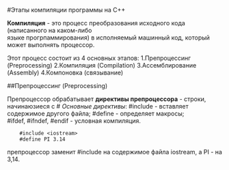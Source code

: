 #Этапы компиляции программы на С++

**Компиляция** - это процесс преобразования исходного кода (написанного на каком-либо  
языке прогрпаммирования) в исполняемый машинный код, который может выполнять процессор.

Этот процесс состоит из 4 основных этапов:
1.Препроцессинг (Preprocessing)
2.Компиляция (Compilation)
3.Ассемблирование (Assembly)
4.Компоновка (связывание)

##Препроцессинг (Preprocessing)

Препроцессор обрабатывает **директивы препроцессора** - строки, начинаюзиеся с \#
*Основные директивы*: \#include - вставляет содержимое другого файла; \#define - определяет макросы;  
\#ifdef, \#ifndef, \#endif - условная компиляция.

```
    #include <iostream>
    #define PI 3.14
```

препроцессор заменит \#include<iostream> на содержимое файла iostream, а PI - на 3,14.
